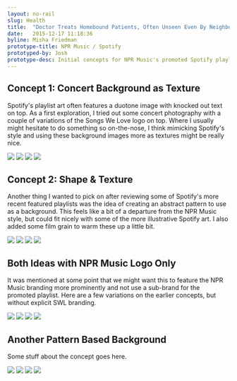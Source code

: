 ```yaml
---
layout: no-rail
slug: Health
title:  "Doctor Treats Homebound Patients, Often Unseen Even By Neighbors"
date:   2015-12-17 11:18:36
byline: Misha Friedman
prototype-title: NPR Music / Spotify
prototyped-by: Josh
prototype-desc: Initial concepts for NPR Music's promoted Spotify playlist.
---
```

<div class="section">
  <div class="meta">
    <h2>Concept 1: Concert Background as Texture</h2>
    <p>Spotify's playlist art often features a duotone image with knocked out text on top. As a first exploration, I tried out some concert photography with a couple of variations of the Songs We Love logo on top. Where I usually might hesitate to do something so on-the-nose, I think mimicking Spotify's style and using these background images more as textures might be really nice.</p>
  </div>
  <div class="npr-music-images">
    <img src="/images/npr-music-spotify/npr-music-spotify-2016-01.jpg">
    <img src="/images/npr-music-spotify/npr-music-spotify-2016-02.jpg">
    <img src="/images/npr-music-spotify/npr-music-spotify-2016-03.jpg">
    <img src="/images/npr-music-spotify/npr-music-spotify-2016-04.jpg">
  </div>
</div>

<div class="section">
  <div class="meta">
    <h2>Concept 2: Shape & Texture</h2>
    <p>Another thing I wanted to pick on after reviewing some of Spotify's more recent featured playlists was the idea of creating an abstract pattern to use as a background. This feels like a bit of a departure from the NPR Music style, but could fit nicely with some of the more illustrative Spotify art. I also added some film grain to warm these up a little bit.</p>
  </div>
  <div class="npr-music-images">
    <img src="/images/npr-music-spotify/npr-music-spotify-2016-05.jpg">
    <img src="/images/npr-music-spotify/npr-music-spotify-2016-06.jpg">
    <img src="/images/npr-music-spotify/npr-music-spotify-2016-07.jpg">
    <img src="/images/npr-music-spotify/npr-music-spotify-2016-08.jpg">
    <div class="clear"></div>
  </div>
</div>

<div class="section">
  <div class="meta">
    <h2>Both Ideas with NPR Music Logo Only</h2>
    <p>It was mentioned at some point that we might want this to feature the NPR Music branding more prominently and not use a sub-brand for the promoted playlist. Here are a few variations on the earlier concepts, but without explicit SWL branding.</p>
  </div>
  <div class="npr-music-images">
    <img src="/images/npr-music-spotify/npr-music-spotify-2016-09.jpg">
    <img src="/images/npr-music-spotify/npr-music-spotify-2016-10.jpg">
    <img src="/images/npr-music-spotify/npr-music-spotify-2016-11.jpg">
    <img src="/images/npr-music-spotify/npr-music-spotify-2016-12.jpg">
  </div>
</div>

<div class="section">
  <div class="meta">
    <h2>Another Pattern Based Background</h2>
    <p>Some stuff about the concept goes here.</p>
  </div>
  <div class="npr-music-images">
    <img src="/images/npr-music-spotify/npr-music-spotify-2016-13.jpg">
    <img src="/images/npr-music-spotify/npr-music-spotify-2016-14.jpg">
    <img src="/images/npr-music-spotify/npr-music-spotify-2016-15.jpg">
    <img src="/images/npr-music-spotify/npr-music-spotify-2016-16.jpg">
  </div>
</div>
<style>.site-header {display: none;} .site-footer {display: none;}</style>
